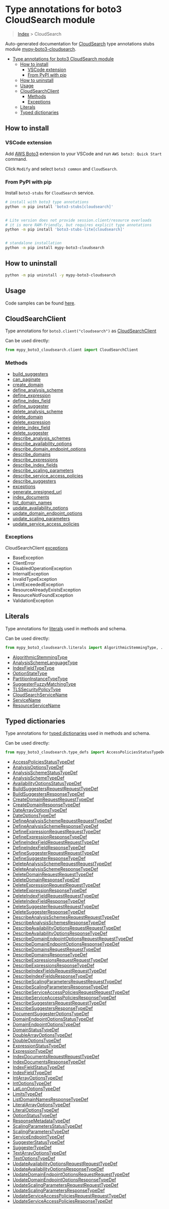 <a id="type-annotations-for-boto3-cloudsearch-module"></a>

# Type annotations for boto3 CloudSearch module

> [Index](..) > CloudSearch

Auto-generated documentation for
[CloudSearch](https://boto3.amazonaws.com/v1/documentation/api/latest/reference/services/cloudsearch.html#CloudSearch)
type annotations stubs module
[mypy-boto3-cloudsearch](https://pypi.org/project/mypy-boto3-cloudsearch/).

- [Type annotations for boto3 CloudSearch module](#type-annotations-for-boto3-cloudsearch-module)
  - [How to install](#how-to-install)
    - [VSCode extension](#vscode-extension)
    - [From PyPI with pip](#from-pypi-with-pip)
  - [How to uninstall](#how-to-uninstall)
  - [Usage](#usage)
  - [CloudSearchClient](#cloudsearchclient)
    - [Methods](#methods)
    - [Exceptions](#exceptions)
  - [Literals](#literals)
  - [Typed dictionaries](#typed-dictionaries)

<a id="how-to-install"></a>

## How to install

<a id="vscode-extension"></a>

### VSCode extension

Add
[AWS Boto3](https://marketplace.visualstudio.com/items?itemName=Boto3typed.boto3-ide)
extension to your VSCode and run `AWS boto3: Quick Start` command.

Click `Modify` and select `boto3 common` and `CloudSearch`.

<a id="from-pypi-with-pip"></a>

### From PyPI with pip

Install `boto3-stubs` for `CloudSearch` service.

```bash
# install with boto3 type annotations
python -m pip install 'boto3-stubs[cloudsearch]'


# Lite version does not provide session.client/resource overloads
# it is more RAM-friendly, but requires explicit type annotations
python -m pip install 'boto3-stubs-lite[cloudsearch]'


# standalone installation
python -m pip install mypy-boto3-cloudsearch
```

<a id="how-to-uninstall"></a>

## How to uninstall

```bash
python -m pip uninstall -y mypy-boto3-cloudsearch
```

<a id="usage"></a>

## Usage

Code samples can be found [here](./usage.md).

<a id="cloudsearchclient"></a>

## CloudSearchClient

Type annotations for `boto3.client("cloudsearch")` as
[CloudSearchClient](./client.md)

Can be used directly:

```python
from mypy_boto3_cloudsearch.client import CloudSearchClient
```

<a id="methods"></a>

### Methods

- [build_suggesters](./client.md#build_suggesters)
- [can_paginate](./client.md#can_paginate)
- [create_domain](./client.md#create_domain)
- [define_analysis_scheme](./client.md#define_analysis_scheme)
- [define_expression](./client.md#define_expression)
- [define_index_field](./client.md#define_index_field)
- [define_suggester](./client.md#define_suggester)
- [delete_analysis_scheme](./client.md#delete_analysis_scheme)
- [delete_domain](./client.md#delete_domain)
- [delete_expression](./client.md#delete_expression)
- [delete_index_field](./client.md#delete_index_field)
- [delete_suggester](./client.md#delete_suggester)
- [describe_analysis_schemes](./client.md#describe_analysis_schemes)
- [describe_availability_options](./client.md#describe_availability_options)
- [describe_domain_endpoint_options](./client.md#describe_domain_endpoint_options)
- [describe_domains](./client.md#describe_domains)
- [describe_expressions](./client.md#describe_expressions)
- [describe_index_fields](./client.md#describe_index_fields)
- [describe_scaling_parameters](./client.md#describe_scaling_parameters)
- [describe_service_access_policies](./client.md#describe_service_access_policies)
- [describe_suggesters](./client.md#describe_suggesters)
- [exceptions](./client.md#exceptions)
- [generate_presigned_url](./client.md#generate_presigned_url)
- [index_documents](./client.md#index_documents)
- [list_domain_names](./client.md#list_domain_names)
- [update_availability_options](./client.md#update_availability_options)
- [update_domain_endpoint_options](./client.md#update_domain_endpoint_options)
- [update_scaling_parameters](./client.md#update_scaling_parameters)
- [update_service_access_policies](./client.md#update_service_access_policies)

<a id="exceptions"></a>

### Exceptions

CloudSearchClient [exceptions](./client.md#exceptions)

- BaseException
- ClientError
- DisabledOperationException
- InternalException
- InvalidTypeException
- LimitExceededException
- ResourceAlreadyExistsException
- ResourceNotFoundException
- ValidationException

<a id="literals"></a>

## Literals

Type annotations for [literals](./literals.md) used in methods and schema.

Can be used directly:

```python
from mypy_boto3_cloudsearch.literals import AlgorithmicStemmingType, ...
```

- [AlgorithmicStemmingType](./literals.md#algorithmicstemmingtype)
- [AnalysisSchemeLanguageType](./literals.md#analysisschemelanguagetype)
- [IndexFieldTypeType](./literals.md#indexfieldtypetype)
- [OptionStateType](./literals.md#optionstatetype)
- [PartitionInstanceTypeType](./literals.md#partitioninstancetypetype)
- [SuggesterFuzzyMatchingType](./literals.md#suggesterfuzzymatchingtype)
- [TLSSecurityPolicyType](./literals.md#tlssecuritypolicytype)
- [CloudSearchServiceName](./literals.md#cloudsearchservicename)
- [ServiceName](./literals.md#servicename)
- [ResourceServiceName](./literals.md#resourceservicename)

<a id="typed-dictionaries"></a>

## Typed dictionaries

Type annotations for [typed dictionaries](./type_defs.md) used in methods and
schema.

Can be used directly:

```python
from mypy_boto3_cloudsearch.type_defs import AccessPoliciesStatusTypeDef, ...
```

- [AccessPoliciesStatusTypeDef](./type_defs.md#accesspoliciesstatustypedef)
- [AnalysisOptionsTypeDef](./type_defs.md#analysisoptionstypedef)
- [AnalysisSchemeStatusTypeDef](./type_defs.md#analysisschemestatustypedef)
- [AnalysisSchemeTypeDef](./type_defs.md#analysisschemetypedef)
- [AvailabilityOptionsStatusTypeDef](./type_defs.md#availabilityoptionsstatustypedef)
- [BuildSuggestersRequestRequestTypeDef](./type_defs.md#buildsuggestersrequestrequesttypedef)
- [BuildSuggestersResponseTypeDef](./type_defs.md#buildsuggestersresponsetypedef)
- [CreateDomainRequestRequestTypeDef](./type_defs.md#createdomainrequestrequesttypedef)
- [CreateDomainResponseTypeDef](./type_defs.md#createdomainresponsetypedef)
- [DateArrayOptionsTypeDef](./type_defs.md#datearrayoptionstypedef)
- [DateOptionsTypeDef](./type_defs.md#dateoptionstypedef)
- [DefineAnalysisSchemeRequestRequestTypeDef](./type_defs.md#defineanalysisschemerequestrequesttypedef)
- [DefineAnalysisSchemeResponseTypeDef](./type_defs.md#defineanalysisschemeresponsetypedef)
- [DefineExpressionRequestRequestTypeDef](./type_defs.md#defineexpressionrequestrequesttypedef)
- [DefineExpressionResponseTypeDef](./type_defs.md#defineexpressionresponsetypedef)
- [DefineIndexFieldRequestRequestTypeDef](./type_defs.md#defineindexfieldrequestrequesttypedef)
- [DefineIndexFieldResponseTypeDef](./type_defs.md#defineindexfieldresponsetypedef)
- [DefineSuggesterRequestRequestTypeDef](./type_defs.md#definesuggesterrequestrequesttypedef)
- [DefineSuggesterResponseTypeDef](./type_defs.md#definesuggesterresponsetypedef)
- [DeleteAnalysisSchemeRequestRequestTypeDef](./type_defs.md#deleteanalysisschemerequestrequesttypedef)
- [DeleteAnalysisSchemeResponseTypeDef](./type_defs.md#deleteanalysisschemeresponsetypedef)
- [DeleteDomainRequestRequestTypeDef](./type_defs.md#deletedomainrequestrequesttypedef)
- [DeleteDomainResponseTypeDef](./type_defs.md#deletedomainresponsetypedef)
- [DeleteExpressionRequestRequestTypeDef](./type_defs.md#deleteexpressionrequestrequesttypedef)
- [DeleteExpressionResponseTypeDef](./type_defs.md#deleteexpressionresponsetypedef)
- [DeleteIndexFieldRequestRequestTypeDef](./type_defs.md#deleteindexfieldrequestrequesttypedef)
- [DeleteIndexFieldResponseTypeDef](./type_defs.md#deleteindexfieldresponsetypedef)
- [DeleteSuggesterRequestRequestTypeDef](./type_defs.md#deletesuggesterrequestrequesttypedef)
- [DeleteSuggesterResponseTypeDef](./type_defs.md#deletesuggesterresponsetypedef)
- [DescribeAnalysisSchemesRequestRequestTypeDef](./type_defs.md#describeanalysisschemesrequestrequesttypedef)
- [DescribeAnalysisSchemesResponseTypeDef](./type_defs.md#describeanalysisschemesresponsetypedef)
- [DescribeAvailabilityOptionsRequestRequestTypeDef](./type_defs.md#describeavailabilityoptionsrequestrequesttypedef)
- [DescribeAvailabilityOptionsResponseTypeDef](./type_defs.md#describeavailabilityoptionsresponsetypedef)
- [DescribeDomainEndpointOptionsRequestRequestTypeDef](./type_defs.md#describedomainendpointoptionsrequestrequesttypedef)
- [DescribeDomainEndpointOptionsResponseTypeDef](./type_defs.md#describedomainendpointoptionsresponsetypedef)
- [DescribeDomainsRequestRequestTypeDef](./type_defs.md#describedomainsrequestrequesttypedef)
- [DescribeDomainsResponseTypeDef](./type_defs.md#describedomainsresponsetypedef)
- [DescribeExpressionsRequestRequestTypeDef](./type_defs.md#describeexpressionsrequestrequesttypedef)
- [DescribeExpressionsResponseTypeDef](./type_defs.md#describeexpressionsresponsetypedef)
- [DescribeIndexFieldsRequestRequestTypeDef](./type_defs.md#describeindexfieldsrequestrequesttypedef)
- [DescribeIndexFieldsResponseTypeDef](./type_defs.md#describeindexfieldsresponsetypedef)
- [DescribeScalingParametersRequestRequestTypeDef](./type_defs.md#describescalingparametersrequestrequesttypedef)
- [DescribeScalingParametersResponseTypeDef](./type_defs.md#describescalingparametersresponsetypedef)
- [DescribeServiceAccessPoliciesRequestRequestTypeDef](./type_defs.md#describeserviceaccesspoliciesrequestrequesttypedef)
- [DescribeServiceAccessPoliciesResponseTypeDef](./type_defs.md#describeserviceaccesspoliciesresponsetypedef)
- [DescribeSuggestersRequestRequestTypeDef](./type_defs.md#describesuggestersrequestrequesttypedef)
- [DescribeSuggestersResponseTypeDef](./type_defs.md#describesuggestersresponsetypedef)
- [DocumentSuggesterOptionsTypeDef](./type_defs.md#documentsuggesteroptionstypedef)
- [DomainEndpointOptionsStatusTypeDef](./type_defs.md#domainendpointoptionsstatustypedef)
- [DomainEndpointOptionsTypeDef](./type_defs.md#domainendpointoptionstypedef)
- [DomainStatusTypeDef](./type_defs.md#domainstatustypedef)
- [DoubleArrayOptionsTypeDef](./type_defs.md#doublearrayoptionstypedef)
- [DoubleOptionsTypeDef](./type_defs.md#doubleoptionstypedef)
- [ExpressionStatusTypeDef](./type_defs.md#expressionstatustypedef)
- [ExpressionTypeDef](./type_defs.md#expressiontypedef)
- [IndexDocumentsRequestRequestTypeDef](./type_defs.md#indexdocumentsrequestrequesttypedef)
- [IndexDocumentsResponseTypeDef](./type_defs.md#indexdocumentsresponsetypedef)
- [IndexFieldStatusTypeDef](./type_defs.md#indexfieldstatustypedef)
- [IndexFieldTypeDef](./type_defs.md#indexfieldtypedef)
- [IntArrayOptionsTypeDef](./type_defs.md#intarrayoptionstypedef)
- [IntOptionsTypeDef](./type_defs.md#intoptionstypedef)
- [LatLonOptionsTypeDef](./type_defs.md#latlonoptionstypedef)
- [LimitsTypeDef](./type_defs.md#limitstypedef)
- [ListDomainNamesResponseTypeDef](./type_defs.md#listdomainnamesresponsetypedef)
- [LiteralArrayOptionsTypeDef](./type_defs.md#literalarrayoptionstypedef)
- [LiteralOptionsTypeDef](./type_defs.md#literaloptionstypedef)
- [OptionStatusTypeDef](./type_defs.md#optionstatustypedef)
- [ResponseMetadataTypeDef](./type_defs.md#responsemetadatatypedef)
- [ScalingParametersStatusTypeDef](./type_defs.md#scalingparametersstatustypedef)
- [ScalingParametersTypeDef](./type_defs.md#scalingparameterstypedef)
- [ServiceEndpointTypeDef](./type_defs.md#serviceendpointtypedef)
- [SuggesterStatusTypeDef](./type_defs.md#suggesterstatustypedef)
- [SuggesterTypeDef](./type_defs.md#suggestertypedef)
- [TextArrayOptionsTypeDef](./type_defs.md#textarrayoptionstypedef)
- [TextOptionsTypeDef](./type_defs.md#textoptionstypedef)
- [UpdateAvailabilityOptionsRequestRequestTypeDef](./type_defs.md#updateavailabilityoptionsrequestrequesttypedef)
- [UpdateAvailabilityOptionsResponseTypeDef](./type_defs.md#updateavailabilityoptionsresponsetypedef)
- [UpdateDomainEndpointOptionsRequestRequestTypeDef](./type_defs.md#updatedomainendpointoptionsrequestrequesttypedef)
- [UpdateDomainEndpointOptionsResponseTypeDef](./type_defs.md#updatedomainendpointoptionsresponsetypedef)
- [UpdateScalingParametersRequestRequestTypeDef](./type_defs.md#updatescalingparametersrequestrequesttypedef)
- [UpdateScalingParametersResponseTypeDef](./type_defs.md#updatescalingparametersresponsetypedef)
- [UpdateServiceAccessPoliciesRequestRequestTypeDef](./type_defs.md#updateserviceaccesspoliciesrequestrequesttypedef)
- [UpdateServiceAccessPoliciesResponseTypeDef](./type_defs.md#updateserviceaccesspoliciesresponsetypedef)

